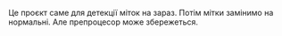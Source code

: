 Це проєкт саме для детекції міток на зараз. Потім мітки замінимо на нормальні. Але препроцесор може збережеться.